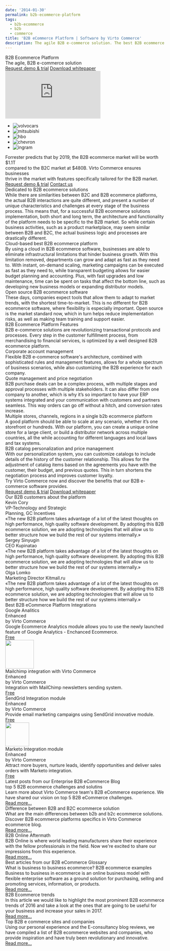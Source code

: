 ```yaml
---
date: '2014-01-30'
permalink: b2b-ecommerce-platform
tags:
  - b2b-ecommerce
  - b2b
  - commerce
title: 'B2B eCommerce Platform | Software by Virto Commerce'
description: The agile B2B e-commerce solution. The best B2B ecommerce software developers deserve.
---
```

<div class="vc-sections-container">
	<section class="ecommerce" data-name="section">
		<div class="section-inner responsive">
			<div class="cols">
				<div class="col">
					<div class="section-t">B2B Ecommerce Platform</div>
                    <div class="section-descr">The agile, B2B e-commerce solution</div>
					<div class="section-actions">
						<a href="/try-now" class="button white fill">Request demo & trial</a>
						<a href="/download-b2b-whitepaper" class="button white">Download whitepaper</a>
					</div>
				</div>
				<div class="col">
					<div class="mac">
                        <div class="inner">
                            <iframe id="video" src="https://www.youtube.com/embed/22BMH86RQys?ecver=1" allowfullscreen="" frameborder="0"></iframe>
                        </div>
                    </div>
				</div>
			</div>
		</div>
	</section>
	<section class="costumers" data-name="section">
	    <ul class="list responsive">
	        <li class="list-item">
	            <a class="list-link">
	                <img src="assets/images/casestudies/volvocars-logo.jpg" alt="volvocars" class="list-pic">
	            </a>
	        </li>
	        <li class="list-item">
	            <a class="list-link">
	                <img src="assets/images/casestudies/mitsubishi.png" alt="mitsubishi" class="list-pic">
	            </a>
	        </li>
	        <li class="list-item">
	            <a class="list-link">
	                <img src="assets/images/casestudies/hbo.png" alt="hbo" class="list-pic">
	            </a>
	        </li>
	        <li class="list-item">
	            <a class="list-link">
	                <img src="assets/images/casestudies/chevron.jpg" alt="chevron" class="list-pic">
	            </a>
	        </li>
	        <li class="list-item">
	            <a class="list-link">
	                <img src="assets/images/casestudies/ingram-micro.png" alt="ingram" class="list-pic">
	            </a>
	        </li>
	    </ul>
	</section>
	<section class="product-descr" data-name="section">
	    <div class="section-inner responsive">
	        <div class="product-info">
	            <div class="section-descr">
	                Forrester predicts that by 2019, the B2B eсommerce market will be worth $1.1T <br>
	                compared to the B2C market at $480B. Virto Commerce ensures businesses <br>
	                thrive in the market with features specifically tailored for the B2B market.
	            </div>
	            <div class="section-actions">
	                <a href="/try-now" class="button fill">Request demo &amp; trial</a>
	                <a href="/contact-us" class="button striped">Contact us</a>
	            </div>
	        </div>
	    </div>
	</section>
	<section class="section" data-name="section">
		<div class="section-row responsive">
			<div class="section-cnt">
				<div class="section-img">
					<img class="section-pic" src="assets/images/b2b/ecommerce-solutions.jpg" alt="">
				</div>
				<div class="section-text">
					<div class="section-t">Dedicated to B2B ecommerce solutions</div>
					<div class="section-descr">
						While there are similarities between B2C and B2B ecommerce platforms, the actual B2B interactions are quite different, and present a number of unique characteristics and challenges at every stage of the business process. This means that, for a successful B2B ecommerce solutions implementation, both short and long term, the architecture and functionality of the platform needs to be specific to the B2B market.  So while certain business activities, such as a product marketplace, may seem similar between B2B and B2C, the actual business logic and processes are drastically different.
					</div>
				</div>
			</div>
		</div>
		<div class="section-row responsive">
			<div class="section-cnt">
				<div class="section-text">
					<div class="section-t">Cloud-based best B2B ecommerce platform</div>
					<div class="section-descr">
						By using a cloud in B2B ecommerce software, businesses are able to eliminate infrastructural limitations that hinder business growth. With this limitation removed, departments can grow and adapt as fast as they need to. With instant, on-demand scaling, marketing campaigns can be executed as fast as they need to, while transparent budgeting allows for easier budget planning and accounting.  Plus, with fast upgrades and low maintenance, time can be spent on tasks that affect the bottom line, such as developing new business models or expanding distributor models.
					</div>
				</div>
				<div class="section-img">
					<img class="section-pic" src="assets/images/b2b/ecommerce-platform.jpg" alt="">
				</div>
			</div>
		</div>
		<div class="section-row responsive">
			<div class="section-cnt">
				<div class="section-img">
					<img class="section-pic" src="assets/images/b2b/ecommerce-software.jpg" alt="">
				</div>
				<div class="section-text">
					<div class="section-t">Open source B2B ecommerce software</div>
					<div class="section-descr">
						These days, companies expect tools that allow them to adapt to market trends, with the shortest time-to-market. This is no different for B2B ecommerce software, where flexibility is especially important.  Open source is the market standard now, which in turn helps reduce implementation risks, as well as making team training and support easier. 
					</div>
				</div>
			</div>
		</div>
	</section>
	<section class="ecommerce-features" data-name="section">
		<div class="section-inner responsive">
			<div class="section-t">B2B Ecommerce Platform Features</div>
			<div class="section-descr">
				B2B e-commerce solutions are revolutionizing transactional protocols and processes. Every step in the customer
				fulfillment process, from merchandising to financial services, is optimized by a well designed B2B ecommerce
				platform.
			</div>
			<div class="section-row">
				<div class="section-cnt">
					<div class="section-img">
						<img src="assets/images/b2b/icon-corporate-acc.png" alt="">
					</div>
					<div class="section-text">
						<div class="section-t">Corporate account management</div>
						<div class="section-descr">
							Flexible B2B e-commerce software's architecture, combined with sophisticated rules and management features, allows for a whole spectrum of business scenarios, while also customizing the B2B experience for each company.  
						</div>
					</div>
				</div>
			</div>
			<div class="section-row">
				<div class="section-cnt">
					<div class="section-text">
						<div class="section-t">Quote management and price negotiation</div>
						<div class="section-descr">
							B2B purchase deals can be a complex process, with multiple stages and approval processes with multiple stakeholders. It can also differ from one company to another, which is why it’s so important to have your ERP systems integrated and your communication with customers and partners seamless. This way orders can go off without a hitch, and conversion rates increase.
						</div>
					</div>
					<div class="section-img">
						<img src="assets/images/b2b/icon-quote-management.png" alt="">
					</div>
				</div>
			</div>
			<div class="section-row">
				<div class="section-cnt">
					<div class="section-img">
						<img src="assets/images/b2b/icon-multiple-stores.png" alt="">
					</div>
					<div class="section-text">
						<div class="section-t">Multiple stores, channels, regions in a single b2b ecommerce platform</div>
						<div class="section-descr">
							A good platform should be able to scale at any scenario, whether it’s one storefront or hundreds. With our platform, you can create a unique online store for a large client, or build a distributor network across multiple countries, all the while accounting for different languages and local laws and tax systems.
						</div>
					</div>
				</div>
			</div>
			<div class="section-row">
				<div class="section-cnt">
					<div class="section-text">
						<div class="section-t">B2B catalog personalization and price management</div>
						<div class="section-descr">
							With our personalization system, you can customize catalogs to include details of the history of the customer relationship. This allows for the adjustment of catalog items based on the agreements you have with the customer, their budget, and previous quotes. This in turn shortens the negotiation process and improves customer loyalty.
						</div>
					</div>
					<div class="section-img">
						<img src="assets/images/b2b/icon-catalog.png" alt="">
					</div>
				</div>
			</div>
			<div class="mini">
				Try Virto Commerce now and discover the benefits that our B2B e-commerce software provides.
			</div>
			<div class="section-actions">
				<a href="/try-now" class="button fill">Request demo & trial</a>
				<a href="/download-b2b-whitepaper" class="button striped">Download whitepaper</a>
			</div>
		</div>
	</section>
	<section class="b2b-customers" data-name="section">
		<div class="section-inner responsive">
			<div class="section-t">Our B2B customers about the platform</div>
			<div class="cols">
				<div class="col">
					<div class="customer-info">
						<img src="assets/images/b2b/kevin.jpg" alt="" class="customer-pic">
						<div class="customer-other">
							<div class="customer-name">Kevin Cory</div>
							<div class="customer-descr">
								VP-Technology and Strategic <br>
								Planning, GC Incentives
							</div>
						</div>
					</div>
					<div class="customer-text">
						«The new B2B platform takes advantage of a lot of the latest thoughts on high performance, high quality software development. By adopting this B2B ecommerce solution, we are adopting technologies that will allow us to better structure how we build the rest of our systems internally.»
					</div>
				</div>
				<div class="col">
					<div class="customer-info">
						<img src="assets/images/b2b/sergey.jpg" alt="" class="customer-pic">
						<div class="customer-other">
							<div class="customer-name">Sergey Sinyugin</div>
							<div class="customer-descr">
								CEO Kupinatao
							</div>
						</div>
					</div>
					<div class="customer-text">
						«The new B2B platform takes advantage of a lot of the latest thoughts on high performance, high quality software development. By adopting this B2B ecommerce solution, we are adopting technologies that will allow us to better structure how we build the rest of our systems internally.»
					</div>
				</div>
				<div class="col">
					<div class="customer-info">
						<img src="assets/images/b2b/lomko.jpg" alt="" class="customer-pic">
						<div class="customer-other">
							<div class="customer-name">Olga Lomko</div>
							<div class="customer-descr">
								Marketing Director Kitmall.ru
							</div>
						</div>
					</div>
					<div class="customer-text">
						«The new B2B platform takes advantage of a lot of the latest thoughts on high performance, high quality software development. By adopting this B2B ecommerce solution, we are adopting technologies that will allow us to better structure how we build the rest of our systems internally.»
					</div>
				</div>
			</div>
		</div>
	</section>
	<section class="app-blocks-section" data-name="section">
		<div class="section-inner responsive">
			<div class="section-t">Best B2B eCommerce Platform Integrations</div>
			<div class="cols">
				<div class="col">
					<div class="integration-item">
						<div class="integration-img">
							<img src="assets/images/b2b/icon-google.png" alt="">
						</div>
						<div class="integration-t">
							Google Analitics <br>Enhanced
						</div>
						<div class="integration-name">
							by Virto Commerce
						</div>
						<div class="integration-descr">
							Google Ecommerce
							Analytics module allows
							you to use the newly launched
							feature of Google Analytics -
							Enchanced Ecommerce.
						</div>
						<a href="/apps/extensions/google-analytics-enhanced-ecommerce" class="integration-status">Free</a>
					</div>
				</div>
				<div class="col">
					<div class="integration-item">
						<div class="integration-img">
							<img style="height:90px;" src="//virtocommerce.com/admin/assets/catalog/3f99c499-cd54-4fa7-8ffe-26e9eeae1ca0.png" alt="">
						</div>
						<div class="integration-t">
							Mailchimp integration with Virto Commerce <br>Enhanced
						</div>
						<div class="integration-name">
							by Virto Commerce
						</div>
						<div class="integration-descr">
							Integration with MailChimp
							newsletters sending system.
						</div>
						<a href="/apps/extensions/mailchimp" class="integration-status">Free</a>
					</div>
				</div>
				<div class="col">
					<div class="integration-item">
						<div class="integration-img">
							<img src="assets/images/b2b/icon-sendgrid.png" alt="">
						</div>
						<div class="integration-t">
							SendGrid Integration module <br>Enhanced
						</div>
						<div class="integration-name">
							by Virto Commerce
						</div>
						<div class="integration-descr">
                            Provide email
                            marketing campaigns using
                            SendGrid innovative module.
						</div>
						<a href="/apps/extensions/sendgrid-email-marketing" class="integration-status">Free</a>
					</div>
				</div>
				<div class="col">
					<div class="integration-item">
						<div class="integration-img">
							<img style="height:75px;" src="//virtocommerce.com/admin/assets/catalog/FHQ-67784017/NewLogo.jpg" alt="">
						</div>
						<div class="integration-t">
							Marketo Integration module <br>Enhanced
						</div>
						<div class="integration-name">
							by Virto Commerce
						</div>
						<div class="integration-descr">
							Attract more buyers,
							nurture leads,
							identify opportunities
							and deliver sales orders
							with Marketo integration.
						</div>
						<a href="/apps/extensions/marketo-marketing-automation" class="integration-status">Free</a>
					</div>
				</div>
			</div>
		</div>
	</section>
	<section class="latest-posts" data-name="section">
		<div class="section-inner responsive">
			<div class="section-t">Latest posts from our Enterprise B2B eCommerce Blog</div>
			<div class="cols">
				<div class="col">
					<div class="post-item">
                        <div class="post-img">
						    <img class="post-pic" src="assets/images/blog/b2becommerce.jpg" alt="">
                        </div>
						<div class="post-t">top 5 B2B ecommerce challenges and solutins</div>
						<div class="post-descr">
							Learn more about Virto Commerce team's B2B eCommerce experience. We have shared our vision on top 5 B2B eCommerce challenges.
						</div>
						<a href="{{ '/blog/top5-b2b-ecommerce-challenges' | absolute_url }}" class="post-link">Read more...</a>
					</div>
				</div>
				<div class="col">
					<div class="post-item">
						<div class="post-img">
						    <img class="post-pic" src="assets/images/blog/b2b-b2c-difference.png" alt="">
                        </div>
						<div class="post-t">Difference between B2B and B2C ecommerce solution</div>
						<div class="post-descr">
							What are the main differences between b2b and b2c ecommerce solutions. Discover B2B ecommerce platforms specifics in Virto Commerce ecommerce blog.
						</div>
						<a href="{{ '/blog/difference-between-b2b-and-b2c-ecommerce-solution' | absolute_url }}" class="post-link">Read more...</a>
					</div>
				</div>
				<div class="col">
					<div class="post-item">
						<div class="post-img">
						    <img class="post-pic" src="assets/images/blog/B2B-Online-Aftermath.jpg" alt="">
                        </div>
						<div class="post-t">B2B Online Aftermath</div>
						<div class="post-descr">
							B2B Online is where world leading manufacturers share their experience with the fellow professionals in the field. Now we're excited to share our impressions from this experience.
						</div>
						<a href="{{ '/blog/b2b-online-aftermath' | absolute_url }}" class="post-link">Read more...</a>
					</div>
				</div>
			</div>
		</div>
	</section>
	<section class="best-articles-section" data-name="section">
		<div class="section-inner responsive">
			<div class="section-t">Best articles from our B2B eCommerce Glossary</div>
			<div class="cols">
				<div class="col">
					<div class="post-item">
						<div class="post-img">
						    <img class="post-pic" src="assets/images/what-is-b2b-ecommerce.jpg" alt="">
                        </div>
						<div class="post-t">What is business to business ecommerce? B2B ecommerce examples</div>
						<div class="post-descr">
							Business to business in ecommerce is an online business model with flexible enterprise software as a ground solution for purchasing, selling and promoting services, information, or products.
						</div>
						<a href="{{ '/glossary/what-is-b2b-ecommerce' | absolute_url }}" class="post-link">Read more...</a>
					</div>
				</div>
				<div class="col">
					<div class="post-item">
						<div class="post-img">
						    <img class="post-pic" src="assets/images/blog/top-4-challenges-in-enterprise.jpg" alt="">
                        </div>
						<div class="post-t">B2B Ecommerce trends</div>
						<div class="post-descr">
							In this article we would like to highlight the most prominent B2B ecommerce trends of 2016 and take a look at the ones that are going to be useful for your business and increase your sales in 2017.
						</div>
						<a href="{{ '/glossary/b2b-ecommerce-trends' | absolute_url }}" class="post-link">Read more...</a>
					</div>
				</div>
				<div class="col">
					<div class="post-item">
						<div class="post-img">
						    <img class="post-pic" src="assets/images/blog/vc-latest-updates.jpg" alt="">
                        </div>
						<div class="post-t">Top B2B e commerce sites and companies</div>
						<div class="post-descr">
							Using our personal experience and the E-consultancy blog reviews, we have compiled a list of B2B ecommerce websites and companies, who provide inspiration and have truly been revolutionary and innovative.
						</div>
						<a href="{{ '/glossary/b2b-ecommerce-companies-websites' | absolute_url }}" class="post-link">Read more...</a>
					</div>
				</div>
			</div>
		</div>
	</section>
</div>
